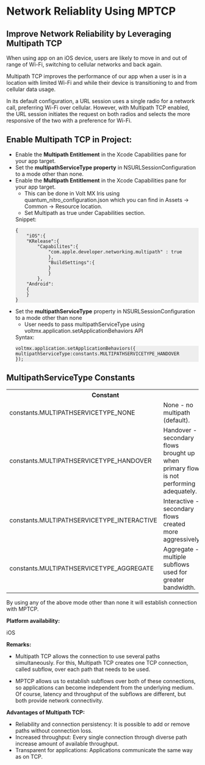 
Network Reliablity Using MPTCP
================================


Improve Network Reliability by Leveraging Multipath TCP
--------------------------------------------------------

When using app on an iOS device, users are likely to move in and out of range of Wi-Fi, switching to cellular networks and back again.

Multipath TCP improves the performance of our app when a user is in a location with limited Wi-Fi and while their device is transitioning to and from cellular data usage. 

In its default configuration, a URL session uses a single radio for a network call, preferring Wi-Fi over cellular. However, with Multipath TCP enabled, the URL session initiates the request on both radios and selects the more responsive of the two with a preference for Wi-Fi.


Enable Multipath TCP in Project:
----------------------------------

<ul>
<li>Enable the <b>Multipath Entitlement</b> in the Xcode Capabilities pane for your app target.</li>
<li>Set the <b>multipathServiceType property</b> in NSURLSessionConfiguration to a mode other than none. </li>
<li>Enable the <b>Multipath Entitlement</b> in the Xcode Capabilities pane for your app target.
    <ul>
        <li>This can be done in Volt MX Iris using quantum_nitro_configuration.json which you can find in Assets -> Common -> Resource location.</li>        
        <li>Set Multipath as true under Capabilities section.</li>
    </ul>
    Snippet:
    <pre><code style="display:block;background-color:#eee;">{
    "iOS":{
    "KRelease":{
        "Capabilites":{
            "com.apple.developer.networking.multipath" : true
            },
            "BuildSettings":{
            }
            }
        },
    "Android":
    {
    }
}</code></pre>
</li>
<li>Set the <b>multipathServiceType</b> property in NSURLSessionConfiguration to a mode other than none
    <ul>
        <li>User needs to pass multipathServiceType using voltmx.application.setApplicationBehaviors API</li>
    </ul>
 Syntax:
    <pre><code style="display:block;background-color:#eee;">voltmx.application.setApplicationBehaviors({
multipathServiceType:constants.MULTIPATHSERVICETYPE_HANDOVER
});</code></pre>
</li>
</ul>



MultipathServiceType Constants
--------------------------------

<table>
    <tr>
        <th colspan="2">Constant</th>
    </tr>
    <tr>
        <td>constants.MULTIPATHSERVICETYPE_NONE</td>        
        <td>None - no multipath (default).</td>
    </tr>    
    <tr>
        <td>constants.MULTIPATHSERVICETYPE_HANDOVER</td>        
        <td>Handover - secondary flows brought up when primary flow is not performing adequately.</td>
    </tr>    
    <tr>
        <td>constants.MULTIPATHSERVICETYPE_INTERACTIVE</td>        
        <td>Interactive - secondary flows created more aggressively.</td>
    </tr>    
    <tr>
        <td>constants.MULTIPATHSERVICETYPE_AGGREGATE</td>        
        <td>Aggregate - multiple subflows used for greater bandwidth.</td>
    </tr>
</table>

By using any of the above mode other than none it will establish connection with MPTCP.


**Platform availability:** 
   
iOS

**Remarks:**

*   Multipath TCP allows the connection to use several paths simultaneously. For this, Multipath TCP creates one TCP connection, called subflow, over each path that needs to be used.

*   MPTCP allows us to establish subflows over both of these connections, so applications can become independent from the underlying medium. Of course, latency and throughput of the subflows are different, but both provide network connectivity.


**Advantages of Multipath TCP:**

*    Reliability and connection persistency: It is possible to add or remove paths without connection loss. 
*    Increased throughput: Every single connection through diverse path increase amount of available throughput. 
*    Transparent for applications: Applications communicate the same way as on TCP.      
